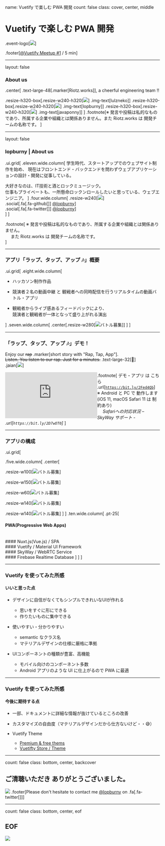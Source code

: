 name: Vuetify で楽しむ PWA 開発
count: false
class: cover, center, middle
# Vuetify で楽しむ PWA 開発
.event-logo[[![](../assets/logo/vuetify-meetup.png)](https://vuetify-meetup.connpass.com/event/141677/)]

.footer[[@Vuetify Meetup #1](https://vuetify-meetup.connpass.com/event/141677/) / 5 min]


---
layout: false
### About us
.center[
  .text-large-48[.marker[Riotz.works]], a cheerful engineering team !!

  .resize-h320-box[.resize-w240-h320[![](../bio/lulzneko/photo.jpg)] .img-text[lulzneko]]
  .resize-h320-box[.resize-w240-h320[![](../bio/lopburny/photo.jpg)] .img-text[lopburny]]
  .resize-h320-box[.resize-w240-h320[![](../bio/javaponny/photo.jpg)] .img-text[javaponny]]
]
.footnote[※ 発言や投稿は私的なものであり、所属する企業や組織とは関係ありません。また Riotz.works は 開発チームの名称です。  ]



---
layout: false
### lopburny | About us
.ui.grid[
.eleven.wide.column[
  学生時代、スタートアップでのウェブサイト制作を始め、
  現在はフロントエンド・バックエンドを問わずウェブアプリケーションの設計・開発に従事している。

  大好きなのは、IT技術と酒とロックミュージック。  
  仕事もプライベートも、一所懸命ロックンロールしたいと思っている、ウェブエンジニア。
]
.four.wide.column[
  .resize-w240[![](../bio/lopburny/photo.jpg)]  
  .social[.fa[.fa-github[]] [@lopburny](https://github.com/lopburny)]  
  .social[.fa[.fa-twitter[]] [@lopburny](https://twitter.com/lopburny)]  
]
]

.footnote[
※ 発言や投稿は私的なものであり、所属する企業や組織とは関係ありません。  
　 また Riotz.works は 開発チームの名称です。  
]



---
### アプリ「ラップ、タップ、アップ 🎶」概要
.ui.grid[
.eight.wide.column[

- ハッカソン制作作品

- 競演者２名の動画中継 と 観戦者への同時配信を行うリアルタイムの動画バトル・アプリ

- 観戦者からライブ感あるフィードバックにより、  
  競演者と観戦者が一体となって盛り上がれる演出

] <!-- eight.wide.column -->
.seven.wide.column[
.center[.resize-w280[![バトル募集](../contents/2018-vue-fes-reject-con/images/screenshot_battle_room.jpg)]]
] <!-- .seven.wide.column -->
] <!-- .ui.grid -->


---
### 「ラップ、タップ、アップ 🎶」デモ！
Enjoy our ~~rap~~ .marker[short story with "Rap, Tap, App"].  
~~Listen. You listen to our rap. Just for a minutes.~~ .text-large-32[🙇]  
.jaian[![](../contents/2018-nodefest/images/jaian.png)]

<section class="video">
<div class="frame-container"><iframe src="https://riotz.works/rap-tap-app/" frameborder="0" align="left" style="transform-origin: 0px 0px 0px;"></iframe></div>
</section>

.footnote[ 
デモ・アプリ は こちら .url[[`https://bit.ly/2Fed4Qb`](https://bit.ly/2Fed4Qb)]  
※ Android と PC で 動作します(iOS 11, macOS Safari 11 は 制約あり)  
　 *Safariへの対応状況 – SkyWay サポート - .url[`https://bit.ly/2D7wOT0`]*
]



---
### アプリの構成
.ui.grid[

.five.wide.column[
.center[

.resize-w100[![バトル募集](../contents/2018-vue-fes-reject-con/images/PWA_logo.png)]

.resize-w150[![バトル募集](../contents/2018-vue-fes-reject-con/images/nuxt_js_logo_horizontal.png)]

.resize-w60[![バトル募集](../contents/2019-vuetify-meetup-1/images/vuetify_logo.svg)]

.resize-w140[![バトル募集](../contents/2018-vue-fes-reject-con/images/skyway_logo.png)]

.resize-w140[![バトル募集](../contents/2018-vue-fes-reject-con/images/firebase_realtime_database_logo.png)]
]<!-- center -->
]<!-- .five.wide.column -->
.ten.wide.column[
.pt-25[
#### PWA(Progressive Web Apps)
<br>
#### Nuxt.js(Vue.js) / SPA
<br>
#### Vuetify / Material UI Framework
<br>
#### SkyWay / WebRTC Service
<br>
#### Firebase Realtime Database
]<!-- pt-25 -->
]<!-- .ten.wide.column -->
]<!-- .ui.grid -->



---
### Vuetify を使ってみた所感

#### いいと思った点
  - デザインに自信がなくてもシンプルできれいなUIが作れる
    - 思いをすぐに形にできる
    - 作りたいものに集中できる

  - 使いやすい・分かりやすい
    - semantic なクラス名
    - マテリアルデザインの仕様に厳格に準拠
 
  - UIコンポーネントの種類が豊富、高機能
    - モバイル向けのコンポーネント多数
    - Android アプリのような UI に仕上がるので PWA に最適



---
### Vuetify を使ってみた所感


#### 今後に期待する点
  - 一部、ドキュメントに詳細な情報が抜けているところの改善

  - カスタマイズの自由度（マテリアルデザインだから仕方ないけど・・😅）

  - Vuetify Theme
    - [Premium & free thems](https://vuetifyjs.com/ja/themes/premium)
    - [Vuetifty Store / Theme](https://store.vuetifyjs.com/#theme)



---
count: false
class: bottom, center, backcover
## ご清聴いただき ありがとうございました。

![](../assets/riotz.png)
.footer[Please don't hesitate to contact me [@lopburny](https://twitter.com/lopburny) on .fa[.fa-twitter[]]]


---
count: false
class: bottom, center, eof
## EOF
![](../assets/riotz.png)

